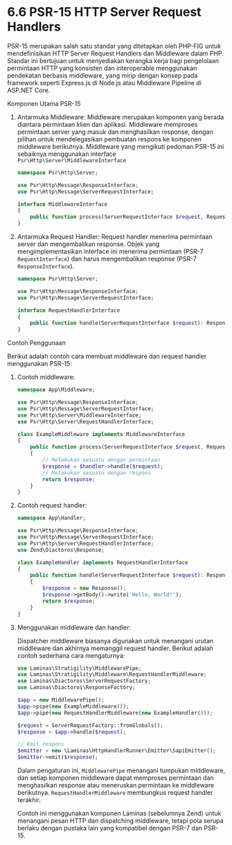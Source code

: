 # 6.6 PSR-15 HTTP Server Request Handlers

PSR-15 merupakan salah satu standar yang ditetapkan oleh PHP-FIG untuk mendefinisikan HTTP Server Request Handlers dan Middleware dalam PHP. Standar ini bertujuan untuk menyediakan kerangka kerja bagi pengelolaan permintaan HTTP yang konsisten dan interoperable menggunakan pendekatan berbasis middleware, yang mirip dengan konsep pada framework seperti Express.js di Node.js atau Middleware Pipeline di ASP.NET Core.

Komponen Utama PSR-15

1. Antarmuka Middleware:
Middleware merupakan komponen yang berada diantara permintaan klien dan aplikasi. Middleware memproses permintaan server yang masuk dan menghasilkan response, dengan pilihan untuk mendelegasikan pembuatan respons ke komponen middleware berikutnya. Middleware yang mengikuti pedoman PSR-15 ini sebaiknya menggunakan interface `Psr\Http\Server\MiddlewareInterface`
    
    ```php
    namespace Psr\Http\Server;
    
    use Psr\Http\Message\ResponseInterface;
    use Psr\Http\Message\ServerRequestInterface;
    
    interface MiddlewareInterface
    {
        public function process(ServerRequestInterface $request, RequestHandlerInterface $handler): ResponseInterface;
    }
    ```
    
2. Antarmuka Request Handler:
Request handler menerima permintaan server dan mengembalikan response. Objek yang mengimplementasikan interface ini menerima permintaan (PSR-7 `RequestInterface`) dan harus mengembalikan response (PSR-7 `ResponseInterface`).
    
    ```php
    namespace Psr\Http\Server;
    
    use Psr\Http\Message\ResponseInterface;
    use Psr\Http\Message\ServerRequestInterface;
    
    interface RequestHandlerInterface
    {
        public function handle(ServerRequestInterface $request): ResponseInterface;
    }
    
    ```
    

Contoh Penggunaan

Berikut adalah contoh cara membuat middleware dan request handler menggunakan PSR-15:

1. Contoh middleware:
    
    ```php
    namespace App\Middleware;
    
    use Psr\Http\Message\ResponseInterface;
    use Psr\Http\Message\ServerRequestInterface;
    use Psr\Http\Server\MiddlewareInterface;
    use Psr\Http\Server\RequestHandlerInterface;
    
    class ExampleMiddleware implements MiddlewareInterface
    {
        public function process(ServerRequestInterface $request, RequestHandlerInterface $handler): ResponseInterface
        {
            // Melakukan sesuatu dengan permintaan
            $response = $handler->handle($request);
            // Melakukan sesuatu dengan respons
            return $response;
        }
    }
    
    ```
    
2. Contoh request handler:
    
    ```php
    namespace App\Handler;
    
    use Psr\Http\Message\ResponseInterface;
    use Psr\Http\Message\ServerRequestInterface;
    use Psr\Http\Server\RequestHandlerInterface;
    use Zend\Diactoros\Response;
    
    class ExampleHandler implements RequestHandlerInterface
    {
        public function handle(ServerRequestInterface $request): ResponseInterface
        {
            $response = new Response();
            $response->getBody()->write('Hello, World!');
            return $response;
        }
    }
    ```
    
3. Menggunakan middleware dan handler:
    
    Dispatcher middleware biasanya digunakan untuk menangani urutan middleware dan akhirnya memanggil request handler. Berikut adalah contoh sederhana cara mengaturnya:
    
    ```php
    use Laminas\Stratigility\MiddlewarePipe;
    use Laminas\Stratigility\Middleware\RequestHandlerMiddleware;
    use Laminas\Diactoros\ServerRequestFactory;
    use Laminas\Diactoros\ResponseFactory;
    
    $app = new MiddlewarePipe();
    $app->pipe(new ExampleMiddleware());
    $app->pipe(new RequestHandlerMiddleware(new ExampleHandler()));
    
    $request = ServerRequestFactory::fromGlobals();
    $response = $app->handle($request);
    
    // Emit respons
    $emitter = new \Laminas\HttpHandlerRunner\Emitter\SapiEmitter();
    $emitter->emit($response);
    ```
    
    Dalam pengaturan ini, `MiddlewarePipe` menangani tumpukan middleware, dan setiap komponen middleware dapat memproses permintaan dan menghasilkan response atau meneruskan permintaan ke middleware berikutnya. `RequestHandlerMiddleware` membungkus request handler terakhir.
    
    Contoh ini menggunakan komponen Laminas (sebelumnya Zend) untuk menangani pesan HTTP dan dispatching middleware, tetapi pola serupa berlaku dengan pustaka lain yang kompatibel dengan PSR-7 dan PSR-15.
